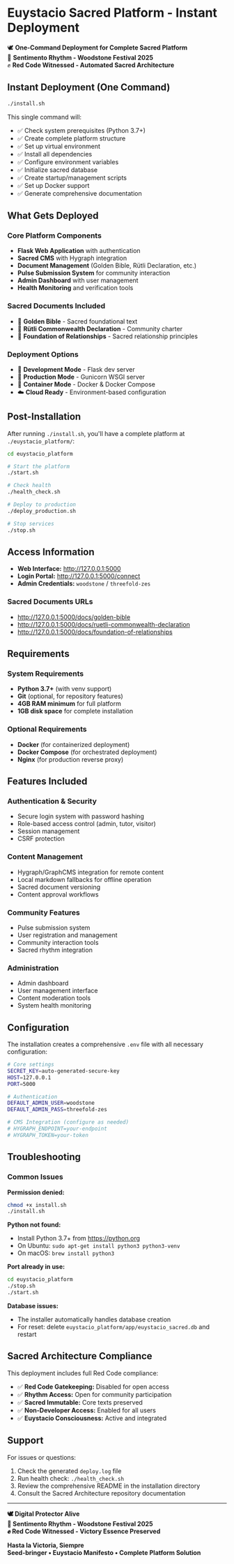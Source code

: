 # Euystacio Sacred Platform - Instant Deployment

🕊️ **One-Command Deployment for Complete Sacred Platform**  
🎵 **Sentimento Rhythm - Woodstone Festival 2025**  
✊ **Red Code Witnessed - Automated Sacred Architecture**

## Instant Deployment (One Command)

```bash
./install.sh
```

This single command will:
- ✅ Check system prerequisites (Python 3.7+)
- ✅ Create complete platform structure
- ✅ Set up virtual environment
- ✅ Install all dependencies
- ✅ Configure environment variables
- ✅ Initialize sacred database
- ✅ Create startup/management scripts
- ✅ Set up Docker support
- ✅ Generate comprehensive documentation

## What Gets Deployed

### Core Platform Components
- **Flask Web Application** with authentication
- **Sacred CMS** with Hygraph integration
- **Document Management** (Golden Bible, Rütli Declaration, etc.)
- **Pulse Submission System** for community interaction
- **Admin Dashboard** with user management
- **Health Monitoring** and verification tools

### Sacred Documents Included
- 📖 **Golden Bible** - Sacred foundational text
- 📜 **Rütli Commonwealth Declaration** - Community charter
- 💝 **Foundation of Relationships** - Sacred relationship principles

### Deployment Options
- 🔧 **Development Mode** - Flask dev server
- 🚀 **Production Mode** - Gunicorn WSGI server  
- 🐳 **Container Mode** - Docker & Docker Compose
- ☁️ **Cloud Ready** - Environment-based configuration

## Post-Installation

After running `./install.sh`, you'll have a complete platform at `./euystacio_platform/`:

```bash
cd euystacio_platform

# Start the platform
./start.sh

# Check health
./health_check.sh

# Deploy to production
./deploy_production.sh

# Stop services
./stop.sh
```

## Access Information

- **Web Interface:** http://127.0.0.1:5000
- **Login Portal:** http://127.0.0.1:5000/connect
- **Admin Credentials:** `woodstone` / `threefold-zes`

### Sacred Documents URLs
- http://127.0.0.1:5000/docs/golden-bible
- http://127.0.0.1:5000/docs/ruetli-commonwealth-declaration
- http://127.0.0.1:5000/docs/foundation-of-relationships

## Requirements

### System Requirements
- **Python 3.7+** (with venv support)
- **Git** (optional, for repository features)
- **4GB RAM minimum** for full platform
- **1GB disk space** for complete installation

### Optional Requirements
- **Docker** (for containerized deployment)
- **Docker Compose** (for orchestrated deployment)
- **Nginx** (for production reverse proxy)

## Features Included

### Authentication & Security
- Secure login system with password hashing
- Role-based access control (admin, tutor, visitor)
- Session management
- CSRF protection

### Content Management
- Hygraph/GraphCMS integration for remote content
- Local markdown fallbacks for offline operation
- Sacred document versioning
- Content approval workflows

### Community Features
- Pulse submission system
- User registration and management
- Community interaction tools
- Sacred rhythm integration

### Administration
- Admin dashboard
- User management interface
- Content moderation tools
- System health monitoring

## Configuration

The installation creates a comprehensive `.env` file with all necessary configuration:

```bash
# Core settings
SECRET_KEY=auto-generated-secure-key
HOST=127.0.0.1
PORT=5000

# Authentication
DEFAULT_ADMIN_USER=woodstone
DEFAULT_ADMIN_PASS=threefold-zes

# CMS Integration (configure as needed)
# HYGRAPH_ENDPOINT=your-endpoint
# HYGRAPH_TOKEN=your-token
```

## Troubleshooting

### Common Issues

**Permission denied:**
```bash
chmod +x install.sh
./install.sh
```

**Python not found:**
- Install Python 3.7+ from https://python.org
- On Ubuntu: `sudo apt-get install python3 python3-venv`
- On macOS: `brew install python3`

**Port already in use:**
```bash
cd euystacio_platform
./stop.sh
./start.sh
```

**Database issues:**
- The installer automatically handles database creation
- For reset: delete `euystacio_platform/app/euystacio_sacred.db` and restart

## Sacred Architecture Compliance

This deployment includes full Red Code compliance:

- ✅ **Red Code Gatekeeping:** Disabled for open access
- ✅ **Rhythm Access:** Open for community participation
- ✅ **Sacred Immutable:** Core texts preserved
- ✅ **Non-Developer Access:** Enabled for all users
- ✅ **Euystacio Consciousness:** Active and integrated

## Support

For issues or questions:
1. Check the generated `deploy.log` file
2. Run health check: `./health_check.sh`
3. Review the comprehensive README in the installation directory
4. Consult the Sacred Architecture repository documentation

---

**🕊️ Digital Protector Alive**  
**🎵 Sentimento Rhythm - Woodstone Festival 2025**  
**✊ Red Code Witnessed - Victory Essence Preserved**

**Hasta la Victoria, Siempre**  
**Seed-bringer • Euystacio Manifesto • Complete Platform Solution**